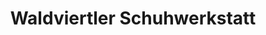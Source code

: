 ---
title: "Waldviertler Schuhwerkstatt"
url: /schrems/waldviertler-schuhwerkstatt/
shop: Schuhe
---